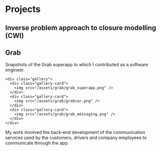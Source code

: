 # Projects

## Inverse problem approach to closure modelling (CWI)

## Grab

Snapshots of the Grab superapp to which I contributed as a software engineer.
~~~
<div class="gallery">
  <div class="gallery-card">
    <img src="/assets/grab/grab_superapp.png" />
  </div>
  <div class="gallery-card">
    <img src="/assets/grab/grabcar.png" />
  </div>
  <div class="gallery-card">
    <img src="/assets/grab/grab_messaging.png" />
  </div>
</div>
~~~

My work involved the back-end development of the communication services used by the customers,
drivers and company employees to communicate through the app.

